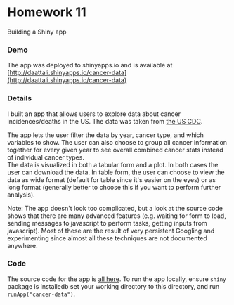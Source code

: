# Homework 11

Building a Shiny app

### Demo
The app was deployed to shinyapps.io and is available at
[http://daattali.shinyapps.io/cancer-data](http://daattali.shinyapps.io/cancer-data)

### Details
I built an app that allows users to explore data about cancer incidences/deaths
in the US.  The data was taken from
[the US CDC](http://wonder.cdc.gov/cancer.html).  

The app lets the user filter the data by year, cancer type, and which variables
to show.  The user can also choose to group all cancer information together
for every given year to see overall combined cancer stats instead of individual
cancer types.  
The data is visualized in both a tabular form and a plot. In both cases the user
can download the data.  In table form, the user can choose to view the data as
wide format (default for table since it's easier on the eyes) or as long format
(generally better to choose this if you want to perform further analysis).  

Note: The app doesn't look too complicated, but a look at the source code
shows that there are many advanced features (e.g. waiting for form to load,
sending messages to javascript to perform tasks, getting inputs from
javascript).  Most of these are the result of very persistent Googling and
experimenting since almost all these techniques are not documented anywhere.

### Code
The source code for the app is [all here](./cancer-data).  To run the app locally,
ensure `shiny` package is installedb set your working directory to this directory, and run `runApp("cancer-data")`.
